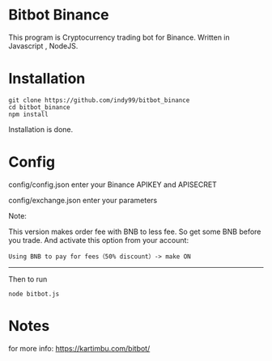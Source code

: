 # Bitbot Binance
This program is Cryptocurrency trading bot for Binance. Written in Javascript , NodeJS.
# Installation
```
git clone https://github.com/indy99/bitbot_binance
cd bitbot_binance
npm install
```
Installation is done.
# Config
config/config.json enter your Binance APIKEY and APISECRET

config/exchange.json enter your parameters

Note:

This version makes order fee with BNB to less fee. So get some BNB before you trade. And activate this option from your account:
```
Using BNB to pay for fees（50% discount）-> make ON
```

***
Then to run
```
node bitbot.js
```
# Notes
for more info: https://kartimbu.com/bitbot/
